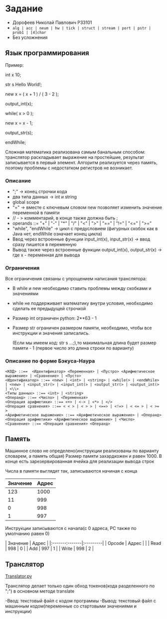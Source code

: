 # Задание

- Дорофеев Николай Павлович Р33101
- `alg | acc | neum | hw | tick | struct | stream | port | pstr | prob1 | [4]char`
- Без усложнения

## Язык программирования

Пример:

  int x 10;
  
  str s Hello World!;
  
  new x = ( x + 1 ) / ( 3 - 2 );
  
  output_int(x);
  
  while( x > 0 );
  
  new x = x - 1;
  
  output_str(s);
  
  endWhile;

Сложная математика реализована самым банальным способом: транслятор раскладывает выражение на простейшие, результат записывается в первый элемент.
Алгоритм реализуется через память, поэтому проблемы с недостатком регистров не возникает.

### Описание

- ";" -> конец строчки кода
- два типа данных -> int и string
- global scope
- "=" -> вместе с ключевым словом new позволяет изменить значение переменной в памяти
- // - > комментарий, в конце также должна быть ;
- operands ::= "+" | "-" | "*" | "/" | "<" | ">" | "==" | "!=" | "<=" | ">="
- "while", "endWhile" -> цикл с предусловием (фигурных скобок как в Java нет, endWhile означает конец цикла)
- Ввод через встроенные функции input_int(x), input_str(x) -> ввод сразу пишется в переменную
- Вывод также через встроенные функции output_int(x), output_str(x) -> где x - переменная для вывода

### Ограничения 

Все ограничения связаны с упрощением написания транслятора:
- В while и new необходимо ставить проблемы между скобками и значениями
- while не поддерживает математику внутри условия, необходимо сделать ее предыдущей строчкой
- Размер int ограничен python: 2**63 - 1
- Размер str ограничен размером памяти, необходимо, чтобы все инструкции и значения записались.
  
  (Если мы имеем код: str s ...;),то макимальная длина будет размер памяти - 1 (первое число это длина строки по варианту)

### Описание по форме Бэкуса-Наура

```
<КОД> ::==  <Идентификатор> <Переменная> | <Пустро> <Арифметическое выражение> | <Сравнение> | <Пусто>
<Идентификатор> ::== <new> | <int> | <string> | <while(> | <endWhile> | <new> | <input_str(> | <input_int(> | <output_str(> | <output_int(> | <\\>
<Типы данных> ::== <int> | <string>
<Операнд> ::== <Число> | <Переменная>
<Операция арифметики> ::== <+> | <-> | <*> | </>
<Операция сравнения> ::== < < > | < > > | <==> | <!=> | < <= > | < >= >
<Арифметическое выражение> ::== <Арифметическое выражение> | <Операнд>  <Операция арифметики> <Арифметическое выражение> | <Число>
<Сравнение> ::== <Операция сравнения> <Операнд>
```

## Память

Машинное слово не определено(инструкции реализованы по варианту словарем, а память общая)
Размер памяти захардкожен и равен 1000. В конце есть зарезервированная ячейка для реализации вывода строк

Числа в памяти выглядят так, записываются начиная с конца

| Значение | Адрес    |
|:---------|:---------|
| 123      | 1000     | 
| 11       | 999      | 
| 0        | 998      | 
| 1        | 997      | 

Инструкции записываются с начала(с 0 адреса, PC также по умолчанию равен 0)

|    Значение    | Адрес    |
|:-------:-------|:---------|
| Opcode | Адрес |          | 
| Read   | 998   | 0        | 
| Add    | 997   | 1        | 
| Write  | 998   | 2        |




## Транслятор

[Translator.py](translator.py)

Транслятор делает только один обход токенов(кода разделенного по ";") в основном методе translate

-Ввод: текстовый файл с кодом программы
-Вывод: текстовый файл с машинным кодом(переменные со стартовыми значениями и инструкции)

